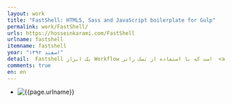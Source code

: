 ```yaml
---
layout: work
title: "FastShell: HTML5, Sass and JavaScript boilerplate for Gulp"
permalink: work/FastShell/
urls: https://hosseinkarami.com/FastShell
urlname: fastshell
itemname: fastshell
year: "اسفند ۱۳۹۲" 
detail:  Fastshell یک ابزار Workflow است که با استفاده از تسک رانر  <a href="http://gulpjs.com/">Gulp</a> کار میکنه و می‌توانید فایل‌های <code>Sass</code>, <code>Js</code>, <code>HTML</code> خودتون رو مدیریت کنید. اگر دوست دارید از <a href="http://hosseinkarami.github.io/fastshell/">FastShell</a> استفاده کنید، از <a href="https://github.com/HosseinKarami/fastshell/blob/master/docs/DOCS.md">اینجا</a> شروع کنید.
comments: true
en: en
---
```



<nav class="workassets">
  <ul>
    <li><img src="{{site.url}}/assets/img/works/fastshell/1.png" alt="{{page.urlname}}" /></li>
  </ul>
</nav>

